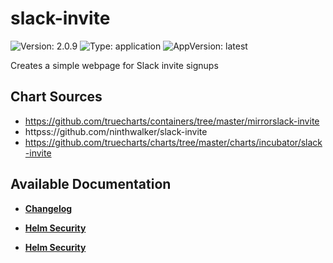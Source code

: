 # slack-invite

![Version: 2.0.9](https://img.shields.io/badge/Version-2.0.9-informational?style=flat-square) ![Type: application](https://img.shields.io/badge/Type-application-informational?style=flat-square) ![AppVersion: latest](https://img.shields.io/badge/AppVersion-latest-informational?style=flat-square)

Creates a simple webpage for Slack invite signups

## Chart Sources

- https://github.com/truecharts/containers/tree/master/mirrorslack-invite
- httpss://github.com/ninthwalker/slack-invite
- https://github.com/truecharts/charts/tree/master/charts/incubator/slack-invite

## Available Documentation

- [**Changelog**](CHANGELOG)

- [**Helm Security**](container-security)

- [**Helm Security**](helm-security)

